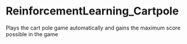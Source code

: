 # ReinforcementLearning_Cartpole
Plays the cart pole game automatically and gains the maximum score possible in the game
